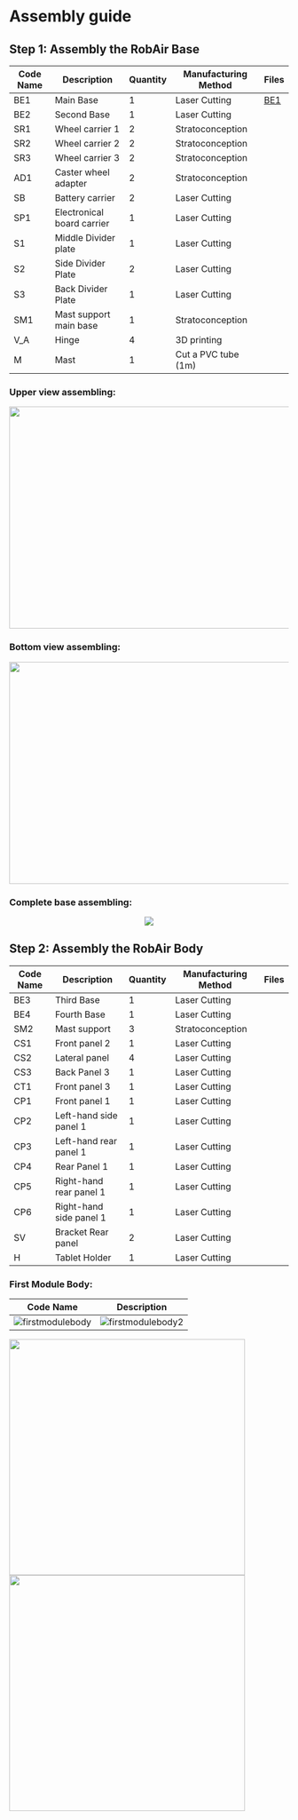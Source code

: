 # Assembly guide

## Step 1: Assembly the RobAir Base

Code Name | Description | Quantity | Manufacturing Method | Files 
------------ | ------------- | ------------- | ------------- | ------------- 
BE1| Main Base | 1 | Laser Cutting  |	[BE1](https://github.com/cinatalia/Open-Source-ROBAIR/blob/master/DFX/be1.DXF)	
BE2 | 	Second Base| 	1	| Laser Cutting| 
SR1	| Wheel carrier 1| 	2| 	Stratoconception| 
SR2| 	Wheel carrier 2| 	2	| Stratoconception| 
SR3| 	Wheel carrier 3| 	2	| Stratoconception| 
AD1	| Caster wheel adapter| 	2	|Stratoconception| 
SB| 	Battery carrier| 	2	| Laser Cutting| 
SP1| 	Electronical board carrier| 	1	| Laser Cutting| 
S1| 	Middle Divider plate|  	1	| Laser Cutting| 
S2| 	Side Divider Plate| 	2| 	Laser Cutting| 
S3| 	Back Divider Plate| 	1| 	Laser Cutting| 
SM1| 	Mast support main base| 	1| 	Stratoconception| 
V_A| 	Hinge| 	4	| 3D printing| 
M| 	Mast| 	1	| Cut a PVC tube (1m)| 

### Upper view assembling:


<p align="center"> 
<img src="https://cloud.githubusercontent.com/assets/25613194/26348797/30dd46b6-3fae-11e7-8ff1-449680d2e516.png" height="400" width="580">
</p>


### Bottom view assembling:


<p align="center"> 
<img src="https://cloud.githubusercontent.com/assets/25613194/26355292/5e865412-3fc8-11e7-80bc-e28a4faf61dc.png" height="400" width="580">
</p>

### Complete base assembling:


<p align="center"> 
<img src="https://cloud.githubusercontent.com/assets/25613194/26357527/d79c28e8-3fcf-11e7-9a92-cabfcc01a3a6.JPG" >
</p>


## Step 2: Assembly the RobAir Body

Code Name | Description | Quantity | Manufacturing Method | Files 
------------ | ------------- | ------------- | ------------- | ------------- 
BE3|	Third Base	|1	|Laser Cutting|
BE4|	Fourth Base|	1	|Laser Cutting|
SM2|	Mast support	|3|	Stratoconception|
CS1|	Front panel 2|	1	|Laser Cutting|
CS2|	Lateral panel|	4	|Laser Cutting|
CS3	|Back Panel 3|	1|	Laser Cutting|
CT1	|Front panel 3|	1	|Laser Cutting|
CP1|	Front panel 1|	1|	Laser Cutting|
CP2|	Left-hand side panel 1|	1	|Laser Cutting|
CP3|	Left-hand rear panel 1|	1	|Laser Cutting|
CP4	|Rear Panel 1|	1|	Laser Cutting|
CP5|	Right-hand rear panel 1|	1|	Laser Cutting|
CP6|	Right-hand side panel 1|	1|	Laser Cutting|
SV|	Bracket Rear panel	|2|	Laser Cutting|
H	|Tablet Holder	|1	|Laser Cutting|

### First Module Body:
Code Name | Description 
------------ | ------------- 
![firstmodulebody](https://cloud.githubusercontent.com/assets/25613194/26357724/81b9243e-3fd0-11e7-95d9-6cfcc11f65ea.JPG) | ![firstmodulebody2](https://cloud.githubusercontent.com/assets/25613194/26358205/13f14920-3fd2-11e7-992a-d664b83298ad.JPG)

<img src="https://cloud.githubusercontent.com/assets/25613194/26357724/81b9243e-3fd0-11e7-95d9-6cfcc11f65ea.JPG)" width="425"/> <img src="https://cloud.githubusercontent.com/assets/25613194/26358205/13f14920-3fd2-11e7-992a-d664b83298ad.JPG" width="425"/> 

